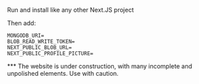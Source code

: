 Run and install like any other Next.JS project

Then add:

```
MONGODB_URI=
BLOB_READ_WRITE_TOKEN=
NEXT_PUBLIC_BLOB_URL=
NEXT_PUBLIC_PROFILE_PICTURE=
```

\*\*\* The website is under construction, with many incomplete and unpolished elements. Use with caution.
